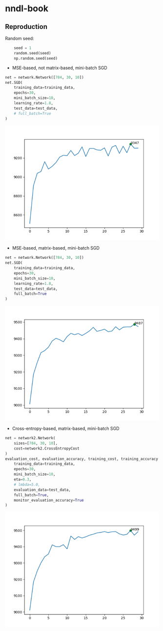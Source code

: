 # nndl-book

## Reproduction

Random seed:

```python
    seed = 1
    random.seed(seed)
    np.random.seed(seed)
```

- MSE-based, not matrix-based, mini-batch SGD

```python
net = network.Network([784, 30, 10])
net.SGD(
    training_data=training_data,
    epochs=30,
    mini_batch_size=10,
    learning_rate=1.8,
    test_data=test_data,
    # full_batch=True
)
```



![](\images\mse-non-full-matrix.png)

- MSE-based, matrix-based, mini-batch SGD

```python
net = network.Network([784, 30, 10])
net.SGD(
    training_data=training_data,
    epochs=30,
    mini_batch_size=10,
    learning_rate=1.8,
    test_data=test_data,
    full_batch=True
)
```



![](\images\mse-full-matrix.png)

- Cross-entropy-based, matrix-based, mini-batch SGD

```python
net = network2.Network(
    sizes=[784, 30, 10],
    cost=network2.CrossEntropyCost
)
evaluation_cost, evaluation_accuracy, training_cost, training_accuracy = net.SGD(
    training_data=training_data,
    epochs=30,
    mini_batch_size=10,
    eta=0.3,
    # lmbda=5.0,
    evaluation_data=test_data,
    full_batch=True,
    monitor_evaluation_accuracy=True
)
```



![](\images\cross-entropy-matrix.png)